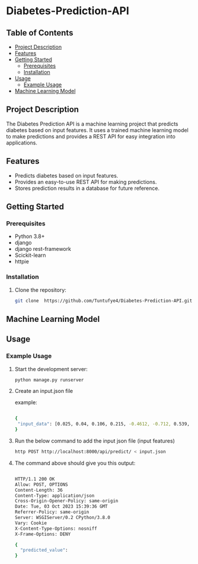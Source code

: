 # Diabetes-Prediction-API

## Table of Contents

- [Project Description](#project-description)
- [Features](#features)
- [Getting Started](#getting-started)
  - [Prerequisites](#prerequisites)
  - [Installation](#installation)
- [Usage](#usage)
  - [Example Usage](#example-usage)
- [Machine Learning Model](#machine-learning-model)




## Project Description

The Diabetes Prediction API is a machine learning project that predicts diabetes based on input features. It uses a trained machine learning model to make predictions and provides a REST API for easy integration into applications.

## Features

- Predicts diabetes based on input features.
- Provides an easy-to-use REST API for making predictions.
- Stores prediction results in a database for future reference.

## Getting Started


### Prerequisites


- Python 3.8+
- django
- django rest-framework
- Scickit-learn
- httpie 

### Installation

1. Clone the repository:

   ```bash
   git clone  https://github.com/Tuntufye4/Diabetes-Prediction-API.git

## Machine Learning Model

## Usage

### Example Usage

1. Start the development server:

   ```bash
   python manage.py runserver

2. Create an input.json file

   example:
   ```bash

   {
    "input_data": [0.025, 0.04, 0.106, 0.215, -0.4612, -0.712, 0.539, -0.036, 0.128, 0.781]
   }


4. Run the below command to add the input json file (input features)

   ```bash
   http POST http://localhost:8000/api/predict/ < input.json


4. The command above should give you this output:

   ```bash

   HTTP/1.1 200 OK
   Allow: POST, OPTIONS
   Content-Length: 36
   Content-Type: application/json
   Cross-Origin-Opener-Policy: same-origin
   Date: Tue, 03 Oct 2023 15:39:36 GMT
   Referrer-Policy: same-origin
   Server: WSGIServer/0.2 CPython/3.8.0
   Vary: Cookie
   X-Content-Type-Options: nosniff
   X-Frame-Options: DENY

   {
     "predicted_value": 
   }  

   







 
